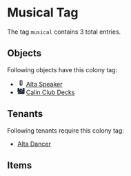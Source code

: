 # Musical Tag

The tag `musical` contains 3 total entries.

## Objects

Following objects have this colony tag:

- <img src="https://raw.githubusercontent.com/Ceterai/Enternia/main/objects/alta/basic/speaker/icon.png" alt="Alta Speaker icon" loading="lazy" height=16px width="auto" /> [Alta Speaker](https://ceterai.github.io/MyEnternia/Wiki/AltaSpeaker)
- <img src="https://raw.githubusercontent.com/Ceterai/Enternia/main/objects/biome/alterash_prime/calin/decorative/clubdecks/icon.png" alt="Calin Club Decks icon" loading="lazy" height=16px width="auto" /> [Calin Club Decks](https://ceterai.github.io/MyEnternia/Wiki/CalinClubDecks)

## Tenants

Following tenants require this colony tag:

- [Alta Dancer](https://ceterai.github.io/MyEnternia/Wiki/AltaDancer)

## Items
